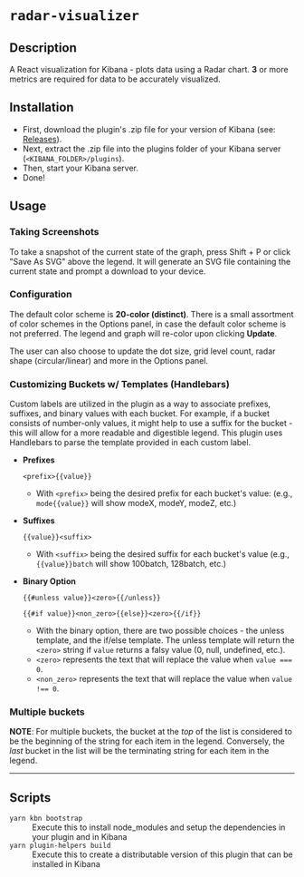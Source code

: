 # `radar-visualizer`

## Description

A React visualization for Kibana - plots data using a Radar chart.
**3** or more metrics are required for data to be accurately visualized.

## Installation

- First, download the plugin's .zip file for your version of Kibana (see: [Releases](https://github.com/traeok/kibana-enhanced-vis/releases)).
- Next, extract the .zip file into the plugins folder of your Kibana server (`<KIBANA_FOLDER>/plugins`).
- Then, start your Kibana server.
- Done!

## Usage

### Taking Screenshots

To take a snapshot of the current state of the graph, press Shift + P or click "Save As SVG" above the legend.
It will generate an SVG file containing the current state and prompt a download to your device.

### Configuration

The default color scheme is **20-color (distinct)**. There is a small assortment of color schemes in the Options panel, in case the default color scheme is not preferred. The legend and graph will re-color upon clicking **Update**.

The user can also choose to update the dot size, grid level count, radar shape (circular/linear) and more in the Options panel.

### Customizing Buckets w/ Templates (Handlebars)

Custom labels are utilized in the plugin as a way to associate prefixes, suffixes, and binary values with each bucket. For example, if a bucket consists of number-only values, it might help to use a suffix for the bucket - this will allow for a more readable and digestible legend. This plugin uses Handlebars to parse the template provided in each custom label.

- **Prefixes**

  `<prefix>{{value}}`

  - With `<prefix>` being the desired prefix for each bucket's value: (e.g., `mode{{value}}` will show modeX, modeY, modeZ, etc.)

- **Suffixes**

  `{{value}}<suffix>`

  - With `<suffix>` being the desired suffix for each bucket's value (e.g., `{{value}}batch` will show 100batch, 128batch, etc.)

- **Binary Option**

  `{{#unless value}}<zero>{{/unless}}`

  `{{#if value}}<non_zero>{{else}}<zero>{{/if}}`

  - With the binary option, there are two possible choices - the unless template, and the if/else template. The unless template will return the `<zero>` string if `value` returns a falsy value (0, null, undefined, etc.).
  - `<zero>` represents the text that will replace the value when `value === 0`.
  - `<non_zero>` represents the text that will replace the value when `value !== 0`.

### Multiple buckets

**NOTE**: For multiple buckets, the bucket at the _top_ of the list is considered to be the beginning of the string for each item in the legend. Conversely, the _last_ bucket in the list will be the terminating string for each item in the legend.

---

## Scripts

<dl>
  <dt><code>yarn kbn bootstrap</code></dt>
  <dd>Execute this to install node_modules and setup the dependencies in your plugin and in Kibana</dd>

  <dt><code>yarn plugin-helpers build</code></dt>
  <dd>Execute this to create a distributable version of this plugin that can be installed in Kibana</dd>
</dl>
